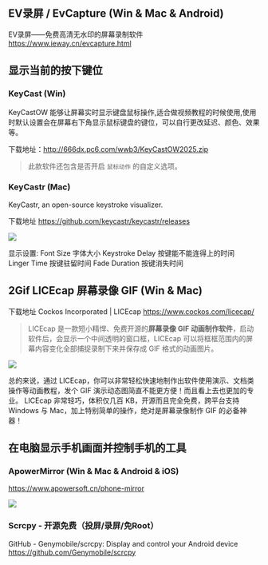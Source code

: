 ## EV录屏 / EvCapture (Win & Mac & Android)

EV录屏——免费高清无水印的屏幕录制软件
https://www.ieway.cn/evcapture.html

## 显示当前的按下键位

### KeyCast (Win)

KeyCastOW 能够让屏幕实时显示键盘鼠标操作,适合做视频教程的时候使用,使用时默认设置会在屏幕右下角显示鼠标键盘的键位，可以自行更改延迟、颜色、效果等。

下载地址：http://666dx.pc6.com/wwb3/KeyCastOW2025.zip

> 此款软件还包含是否开启 `鼠标动作` 的自定义选项。

### KeyCastr (Mac)

KeyCastr, an open-source keystroke visualizer.

下载地址 https://github.com/keycastr/keycastr/releases

![](https://upload-images.jianshu.io/upload_images/1662509-2b40a33d90db9af6.png?imageMogr2/auto-orient/strip%7CimageView2/2/w/1240)

显示设置:
Font Size 字体大小
Keystroke Delay 按键能不能连得上的时间  
Linger Time 按键驻留时间 
Fade Duration 按键消失时间

## 2Gif LICEcap 屏幕录像 GIF (Win & Mac)

下载地址
Cockos Incorporated | LICEcap https://www.cockos.com/licecap/

> LICEcap 是一款短小精悍、免费开源的**屏幕录像 GIF 动画制作软件**，启动软件后，会显示一个中间透明的窗口框，LICEcap 可以将框框范围内的屏幕内容变化全部捕捉录制下来并保存成 GIF 格式的动画图片。

![](http://upload-images.jianshu.io/upload_images/1662509-384bae242af247db.png?imageMogr2/auto-orient/strip%7CimageView2/2/w/1240)

总的来说，通过 LICEcap，你可以非常轻松快速地制作出软件使用演示、文档类操作等动画教程，发个 GIF 演示动态图简直不能更方便！而且看上去也更加的专业。
LICEcap 非常轻巧，体积仅几百 KB，开源而且完全免费，跨平台支持 Windows 与 Mac，加上特别简单的操作，绝对是屏幕录像制作 GIF 的必备神器！

## 在电脑显示手机画面并控制手机的工具

### ApowerMirror (Win & Mac & Android & iOS)

https://www.apowersoft.cn/phone-mirror

![](https://upload-images.jianshu.io/upload_images/1662509-59cc181f6bc97f06.png?imageMogr2/auto-orient/strip%7CimageView2/2/w/1240)

### Scrcpy - 开源免费（投屏/录屏/免Root）

GitHub - Genymobile/scrcpy: Display and control your Android device https://github.com/Genymobile/scrcpy
